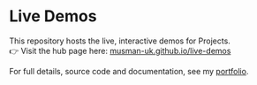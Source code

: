 # Live Demos

This repository hosts the live, interactive demos for Projects.  
👉 Visit the hub page here: [musman-uk.github.io/live-demos](https://musman-uk.github.io/live-demos/)

For full details, source code and documentation, see my [portfolio](https://github.com/musman-uk/portfolio).
